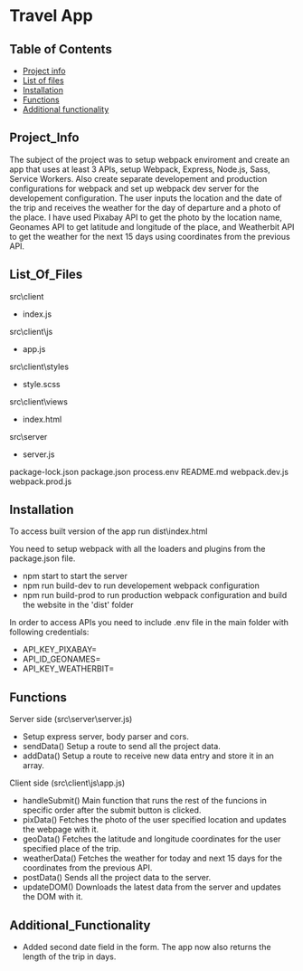 # Travel App

## Table of Contents

* [Project info](#project_info)
* [List of files](#list_of_files)
* [Installation](#installation)
* [Functions](#functions)
* [Additional functionality](#additional_functionality)

## Project_Info

The subject of the project was to setup webpack enviroment and create an app that uses at least 3 APIs, setup Webpack, Express, Node.js, Sass, Service Workers. Also create separate developement and production configurations for webpack and set up webpack dev server for the developement configuration. The user inputs the location and the date of the trip and receives the weather for the day of departure and a photo of the place. I have used Pixabay API to get the photo by the location name, Geonames API to get latitude and longitude of the place, and Weatherbit API to get the weather for the next 15 days using coordinates from the previous API.

## List_Of_Files

src\client
- index.js

src\client\js
- app.js

src\client\styles
- style.scss

src\client\views
- index.html
    
src\server
- server.js

package-lock.json
package.json
process.env
README.md
webpack.dev.js
webpack.prod.js

## Installation

To access built version of the app run dist\index.html

You need to setup webpack with all the loaders and plugins from the package.json file.
- npm start
to start the server
- npm run build-dev
to run developement webpack configuration
- npm run build-prod
to run production webpack configuration and build the website in the 'dist' folder

In order to access APIs you need to include .env file in the main folder with following credentials:
- API_KEY_PIXABAY=
- API_ID_GEONAMES=
- API_KEY_WEATHERBIT=

## Functions

Server side (src\server\server.js)
- Setup express server, body parser and cors.
- sendData()
    Setup a route to send all the project data.
- addData()
    Setup a route to receive new data entry and store it in an array.

Client side (src\client\js\app.js)
- handleSubmit()
    Main function that runs the rest of the funcions in specific order after the submit button is clicked.
- pixData()
    Fetches the photo of the user specified location and updates the webpage with it.
- geoData()
    Fetches the latitude and longitude coordinates for the user specified place of the trip.
- weatherData()
    Fetches the weather for today and next 15 days for the coordinates from the previous API.
- postData()
    Sends all the project data to the server.
- updateDOM()
    Downloads the latest data from the server and updates the DOM with it.

## Additional_Functionality

- Added second date field in the form. The app now also returns the length of the trip in days.